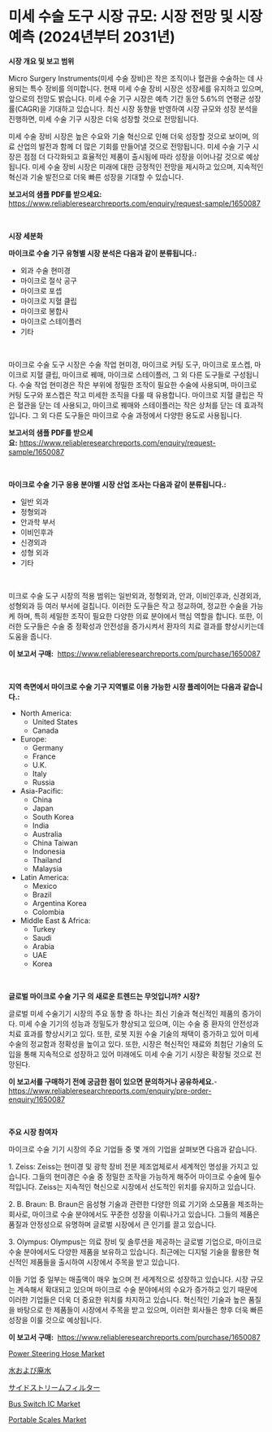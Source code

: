 <p><h1>미세 수술 도구 시장 규모: 시장 전망 및 시장 예측 (2024년부터 2031년)</h1></p><p><strong>시장 개요 및 보고 범위</strong></p>
<p><p>Micro Surgery Instruments(미세 수술 장비)은 작은 조직이나 혈관을 수술하는 데 사용되는 특수 장비를 의미합니다. 현재 미세 수술 장비 시장은 성장세를 유지하고 있으며, 앞으로의 전망도 밝습니다. 미세 수술 기구 시장은 예측 기간 동안 5.6%의 연평균 성장률(CAGR)을 기대하고 있습니다. 최신 시장 동향을 반영하여 시장 규모와 성장 분석을 진행하면, 미세 수술 기구 시장은 더욱 성장할 것으로 전망됩니다. </p><p>미세 수술 장비 시장은 높은 수요와 기술 혁신으로 인해 더욱 성장할 것으로 보이며, 의료 산업의 발전과 함께 더 많은 기회를 만들어낼 것으로 전망됩니다. 미세 수술 기구 시장은 점점 더 다각화되고 효율적인 제품이 출시됨에 따라 성장을 이어나갈 것으로 예상됩니다. 미세 수술 장비 시장은 미래에 대한 긍정적인 전망을 제시하고 있으며, 지속적인 혁신과 기술 발전으로 더욱 빠른 성장을 기대할 수 있습니다.</p></p>
<p><strong>보고서의 샘플 PDF를 받으세요:</strong> <a href="https://www.reliableresearchreports.com/enquiry/request-sample/1650087">https://www.reliableresearchreports.com/enquiry/request-sample/1650087</a></p>
<p>&nbsp;</p>
<p><strong>시장 세분화</strong></p>
<p><strong>마이크로 수술 기구 유형별 시장 분석은 다음과 같이 분류됩니다.:</strong></p>
<p><ul><li>외과 수술 현미경</li><li>마이크로 절삭 공구</li><li>마이크로 포셉</li><li>마이크로 지혈 클립</li><li>마이크로 봉합사</li><li>마이크로 스테이플러</li><li>기타</li></ul></p>
<p>&nbsp;</p>
<p><p>마이크로 수술 도구 시장은 수술 작업 현미경, 마이크로 커팅 도구, 마이크로 포스켑, 마이크로 지혈 클립, 마이크로 꿰매, 마이크로 스테이플러, 그 외 다른 도구들로 구성됩니다. 수술 작업 현미경은 작은 부위에 정밀한 조작이 필요한 수술에 사용되며, 마이크로 커팅 도구와 포스켑은 작고 미세한 조직을 다룰 때 유용합니다. 마이크로 지혈 클립은 작은 혈관을 닫는 데 사용되고, 마이크로 꿰매와 스테이플러는 작은 상처를 닫는 데 효과적입니다. 그 외 다른 도구들은 마이크로 수술 과정에서 다양한 용도로 사용됩니다.</p></p>
<p><strong>보고서의 샘플 PDF를 받으세요:</strong>&nbsp;<a href="https://www.reliableresearchreports.com/enquiry/request-sample/1650087">https://www.reliableresearchreports.com/enquiry/request-sample/1650087</a></p>
<p>&nbsp;</p>
<p><strong> 마이크로 수술 기구 응용 분야별 시장 산업 조사는 다음과 같이 분류됩니다.:</strong></p>
<p><ul><li>일반 외과</li><li>정형외과</li><li>안과학 부서</li><li>이비인후과</li><li>신경외과</li><li>성형 외과</li><li>기타</li></ul></p>
<p>&nbsp;</p>
<p><p>미크로 수술 도구 시장의 적용 범위는 일반외과, 정형외과, 안과, 이비인후과, 신경외과, 성형외과 등 여러 부서에 걸칩니다. 이러한 도구들은 작고 정교하여, 정교한 수술을 가능케 하며, 특히 세밀한 조작이 필요한 다양한 의료 분야에서 핵심 역할을 합니다. 또한, 이러한 도구들은 수술 중 정확성과 안전성을 증가시켜서 환자의 치료 결과를 향상시키는데 도움을 줍니다.</p></p>
<p><strong>이 보고서 구매:</strong>&nbsp; <a href="https://www.reliableresearchreports.com/purchase/1650087">https://www.reliableresearchreports.com/purchase/1650087</a></p>
<p>&nbsp;</p>
<p><strong>지역 측면에서 마이크로 수술 기구 지역별로 이용 가능한 시장 플레이어는 다음과 같습니다.:</strong></p>
<p><ul>
    <li>
        North America:
        <ul>
            <li>United States</li>
            <li>Canada</li>
        </ul>
    </li>
    <li>
        Europe:
        <ul>
            <li>Germany</li>
            <li>France</li>
            <li>U.K.</li>
            <li>Italy</li>
            <li>Russia</li>
        </ul>
    </li>
    <li>
        Asia-Pacific:
        <ul>
            <li>China</li>
            <li>Japan</li>
            <li>South Korea</li>
            <li>India</li>
            <li>Australia</li>
            <li>China Taiwan</li>
            <li>Indonesia</li>
            <li>Thailand</li>
            <li>Malaysia</li>
        </ul>
    </li>
    <li>
        Latin America:
        <ul>
            <li>Mexico</li>
            <li>Brazil</li>
            <li>Argentina Korea</li>
            <li>Colombia</li>
        </ul>
    </li>
    <li>
        Middle East & Africa:
        <ul>
            <li>Turkey</li>
            <li>Saudi</li>
            <li>Arabia</li>
            <li>UAE</li>
            <li>Korea</li>
        </ul>
    </li>
    </ul></p>
<p>&nbsp;</p>
<p><strong>글로벌 마이크로 수술 기구 의 새로운 트렌드는 무엇입니까? 시장?</strong></p>
<p><p>글로벌 미세 수술기기 시장의 주요 동향 중 하나는 최신 기술과 혁신적인 제품의 증가이다. 미세 수술 기기의 성능과 정밀도가 향상되고 있으며, 이는 수술 중 환자의 안전성과 치료 효과를 향상시키고 있다. 또한, 로봇 지원 수술 기술의 채택이 증가하고 있어 미세 수술의 정교함과 정확성을 높이고 있다. 또한, 시장은 혁신적인 재료와 최첨단 기술의 도입을 통해 지속적으로 성장하고 있어 미래에도 미세 수술 기기 시장은 확장될 것으로 전망된다.</p></p>
<p><strong>이 보고서를 구매하기 전에 궁금한 점이 있으면 문의하거나 공유하세요.</strong>- <a href="https://www.reliableresearchreports.com/enquiry/pre-order-enquiry/1650087">https://www.reliableresearchreports.com/enquiry/pre-order-enquiry/1650087</a></p>
<p>&nbsp;</p>
<p><strong>주요 시장 참여자</strong></p>
<p><p>마이크로 수술 기기 시장의 주요 기업들 중 몇 개의 기업을 살펴보면 다음과 같습니다.</p><p>1. Zeiss: Zeiss는 현미경 및 광학 장비 전문 제조업체로서 세계적인 명성을 가지고 있습니다. 그들의 현미경은 수술 중 정밀한 조작을 가능하게 해주어 마이크로 수술에 필수적입니다. Zeiss는 지속적인 혁신으로 시장에서 선도적인 위치를 유지하고 있습니다.</p><p>2. B. Braun: B. Braun은 음성형 기술과 관련한 다양한 의료 기기와 소모품을 제조하는 회사로, 마이크로 수술 분야에서도 꾸준한 성장을 이뤄나가고 있습니다. 그들의 제품은 품질과 안정성으로 유명하며 글로벌 시장에서 큰 인기를 끌고 있습니다.</p><p>3. Olympus: Olympus는 의료 장비 및 솔루션을 제공하는 글로벌 기업으로, 마이크로 수술 분야에서도 다양한 제품을 보유하고 있습니다. 최근에는 디지털 기술을 활용한 혁신적인 제품들을 출시하여 시장에서 주목을 받고 있습니다.</p><p>이들 기업 중 일부는 매출액이 매우 높으며 전 세계적으로 성장하고 있습니다. 시장 규모는 계속해서 확대되고 있으며 마이크로 수술 분야에서의 수요가 증가하고 있기 때문에 이러한 기업들은 더욱 더 중요한 위치를 차지하고 있습니다. 혁신적인 기술과 높은 품질을 바탕으로 한 제품들이 시장에서 주목을 받고 있으며, 이러한 회사들은 향후 더욱 빠른 성장을 이룰 것으로 예상됩니다.</p></p>
<p><strong>이 보고서 구매:</strong>&nbsp;&nbsp;<a href="https://www.reliableresearchreports.com/purchase/1650087">https://www.reliableresearchreports.com/purchase/1650087</a></p>
<p><p><a href="https://issuu.com/reportprime-2/docs/power-steering-hose-market-size-2030.pptx">Power Steering Hose Market</a></p><p><a href="https://github.com/dadanedu33/Market-Research-Report-List-1/blob/main/528705510806.md">水および廃水</a></p><p><a href="https://medium.com/@raap8632/%E3%82%B5%E3%82%A4%E3%83%89%E3%82%B9%E3%83%88%E3%83%AA%E3%83%BC%E3%83%A0%E3%83%95%E3%82%A3%E3%83%AB%E3%82%BF%E3%83%BC%E5%B8%82%E5%A0%B4%E8%A6%8F%E6%A8%A1-cagr-%E3%83%88%E3%83%AC%E3%83%B3%E3%83%89-2024-2030-5798fff782ab">サイドストリームフィルター</a></p><p><a href="https://github.com/Paul14Anderson63/Market-Research-Report-List-3/blob/main/bus-switch-ic-market.md">Bus Switch IC Market</a></p><p><a href="https://view.publitas.com/reportprime-1/portable-scales-market-analysis-and-market-size-global-industry-overview-market-segmentation-and-forecast-2024-to-2031/">Portable Scales Market</a></p></p>
